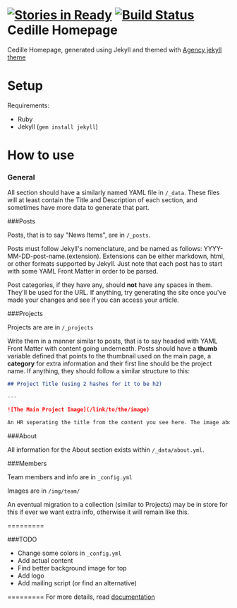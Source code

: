 [![Stories in Ready](https://badge.waffle.io/ClubCedille/clubcedille.github.io.png?label=ready&title=Ready)](https://waffle.io/ClubCedille/clubcedille.github.io) [![Build Status](https://travis-ci.org/ClubCedille/clubcedille.github.io.svg)](https://travis-ci.org/ClubCedille/clubcedille.github.io)
Cedille Homepage
====================

Cedille Homepage, generated using Jekyll and themed with [Agency jekyll theme ](https://github.com/y7kim/agency-jekyll-theme)

# Setup

Requirements:
  * Ruby
  * Jekyll (`gem install jekyll`)

# How to use

### General

All section should have a similarly named YAML file in `/_data`. These files will at least contain the Title and Description of each section, and sometimes have more data to generate that part.

###Posts

Posts, that is to say "News Items", are in `/_posts`.

Posts must follow Jekyll's nomenclature, and be named as follows: YYYY-MM-DD-post-name.(extension). Extensions can be either markdown, html, or other formats supported by Jekyll. Just note that each post has to start with some YAML Front Matter in order to be parsed.

Post categories, if they have any, should **not** have any spaces in them. They'll be used for the URL. If anything, try generating the site once you've made your changes and see if you can access your article.

###Projects 

Projects are are in `/_projects`

Write them in a manner similar to posts, that is to say headed with YAML Front Matter with content going underneath. Posts should have a **thumb** variable defined that points to the thumbnail used on the main page, a **category** for extra information and their first line should be the project name. If anything, they should follow a similar structure to this:

```markdown
## Project Title (using 2 hashes for it to be h2)

---

![The Main Project Image](/link/to/the/image)

An HR seperating the title from the content you see here. The image above should also be included.
```

###About

All information for the About section exists within `/_data/about.yml`.

###Members

Team members and info are in `_config.yml`

Images are in `/img/team/`

An eventual migration to a collection (similar to Projects) may be in store for this if ever we want extra info, otherwise it will remain like this.

=========

###TODO

* Change some colors in `_config.yml`
* Add actual content
* Find better background image for top
* Add logo
* Add mailing script (or find an alternative)

=========
For more details, read [documentation](http://jekyllrb.com/)
